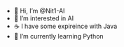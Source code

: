 - 👋 Hi, I’m @Nit1-AI
- 👀 I’m interested in AI
- ☕ I have some expireince with Java 
- 🌱 I’m currently learning Python
